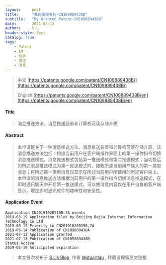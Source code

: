 ```yaml
---
layout:     post
title:      "我的授权专利-CN109889438B"
subtitle:   "My Granted Patent-CN109889438B"
date:       2021-07-13
author:     S.L
header-style: text
catalog: true
tags:
    - Patent
    - IM
    - 快手
    - 推送
    - 消息
---
```

> 中文 [https://patents.google.com/patent/CN109889438B/](https://patents.google.com/patent/CN109889438B/)
>
> English [https://patents.google.com/patent/CN109889438B/en](https://patents.google.com/patent/CN109889438B/en)

#### Title
> 消息推送方法、消息推送装置和计算机可读存储介质








#### Abstract
> 本申请是关于一种消息推送方法、消息推送装置和计算机可读存储介质。该消息推送方法包括：根据当前用户在客户端操作界面上的第一操作指令切换消息推送模式，消息推送模式包括第一推送模式和第二推送模式；当切换后的所述消息推送模式为第一推送模式时，接收所述当前用户输入的第一类型消息；将所述第一类型消息仅显示在所述当前用户所使用的所述客户端上。本申请的消息推送方法根据当前用户的第一操作指令切换消息推送模式，在即时通讯聊天中开启第一推送模式，可以使消息内容仅在用户自身的客户端显示，增加即时通讯软件的趣味性和安全性。








#### Application Event
```
Application CN201910209198.7A events 
2019-03-19 Application filed by Beijing Dajia Internet Information Technology Co Ltd
2019-03-19 Priority to CN201910209198.7A
2019-06-14 Publication of CN109889438A
2021-07-13 Application granted
2021-07-13 Publication of CN109889438B
Status Active
2039-03-19 Anticipated expiration
```
> 本文首次发布于 [S.L's Blog](https://liushuo.me), 作者 [@stuartlau](http://github.com/stuartlau) ,
转载请保留原文链接.
